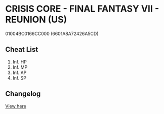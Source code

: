 # CRISIS CORE - FINAL FANTASY VII - REUNION (US)
01004BC0166CC000 (6601A8A72426A5CD)

## Cheat List
1. Inf. HP
1. Inf. MP
1. Inf. AP
1. Inf. SP

## Changelog
[View here](./CHANGELOG.md)
